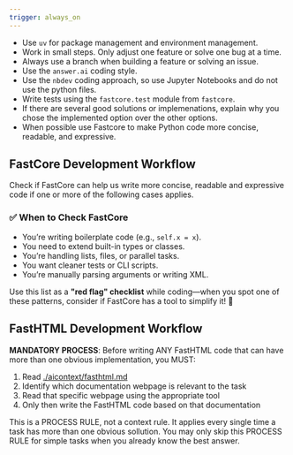 ```yaml
---
trigger: always_on
---
```


- Use `uv` for package management and environment management.
- Work in small steps. Only adjust one feature or solve one bug at a time.
- Always use a branch when building a feature or solving an issue.
- Use the `answer.ai` coding style.
- Use the `nbdev` coding approach, so use Jupyter Notebooks and do not use the python files.
- Write tests using the `fastcore.test` module from `fastcore`.
- If there are several good solutions or implemenations, explain why you chose the implemented option over the other options.
- When possible use Fastcore to make Python code more concise, readable, and expressive.

## FastCore Development Workflow

Check if FastCore can help us write more concise, readable and expressive code if one or more of the following cases applies.

### ✅ **When to Check FastCore**
- You’re writing boilerplate code (e.g., `self.x = x`).
- You need to extend built-in types or classes.
- You’re handling lists, files, or parallel tasks.
- You want cleaner tests or CLI scripts.
- You’re manually parsing arguments or writing XML.

Use this list as a **"red flag" checklist** while coding—when you spot one of these patterns, consider if FastCore has a tool to simplify it! 🚀


## FastHTML Development Workflow

**MANDATORY PROCESS**: Before writing ANY FastHTML code that can have more than one obvious implementation, you MUST:

1. Read [./aicontext/fasthtml.md](cci:7://file:///home/jelle/code/infoflow/aicontext/fasthtml.md:0:0-0:0) 
2. Identify which documentation webpage is relevant to the task
3. Read that specific webpage using the appropriate tool
4. Only then write the FastHTML code based on that documentation

This is a PROCESS RULE, not a context rule. It applies every single time a task has more than one obvious sollution. You may only skip this PROCESS RULE for simple tasks when you already know the best answer.
